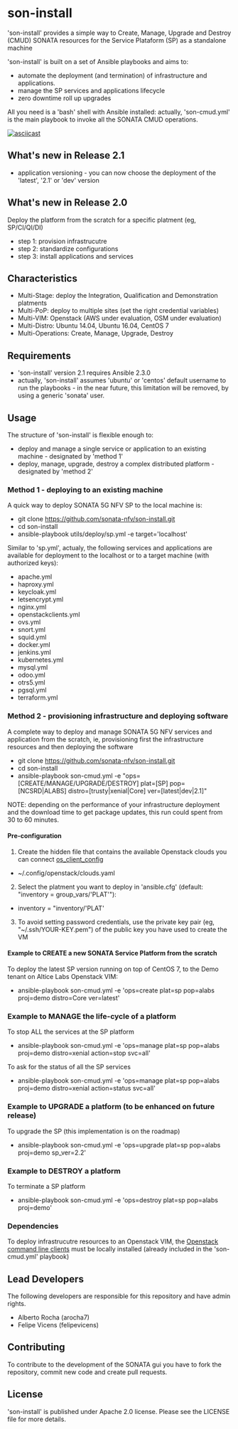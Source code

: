 # son-install

'son-install' provides a simple way to Create, Manage, Upgrade and Destroy (CMUD) SONATA resources for the Service Plataform (SP) as a standalone machine 

'son-install' is built on a set of Ansible playbooks and aims to:
* automate the deployment (and termination) of infrastructure and applications.
* manage the SP services and applications lifecycle
* zero downtime roll up upgrades

All you need is a 'bash' shell with Ansible installed: actually, 'son-cmud.yml' is the main playbook to invoke all the SONATA CMUD operations.

[![asciicast](https://asciinema.org/a/31n3zv4c946zb8l4be7v84r45.png)](https://asciinema.org/a/31n3zv4c946zb8l4be7v84r45?autoplay=1)


## What's new in Release 2.1
* application versioning - you can now choose the deployment of the 'latest', '2.1' or 'dev' version


## What's new in Release 2.0

Deploy the platform from the scratch for a specific platment (eg, SP/CI/QI/DI)
* step 1: provision infrastrucutre
* step 2: standardize configurations
* step 3: install applications and services


##  Characteristics

* Multi-Stage: deploy the Integration, Qualification and Demonstration platments
* Multi-PoP: deploy to multiple sites (set the right credential variables)
* Multi-VIM: Openstack (AWS under evaluation, OSM under evaluation)
* Multi-Distro: Ubuntu 14.04, Ubuntu 16.04, CentOS 7
* Multi-Operations: Create, Manage, Upgrade, Destroy


## Requirements

* 'son-install' version 2.1 requires Ansible 2.3.0
* actually, 'son-install' assumes 'ubuntu' or 'centos' default username to run the playbooks - in the near future, this limitation will be removed, by using a generic 'sonata' user.


## Usage

The structure of 'son-install' is flexible enough to:
* deploy and manage a single service or application to an existing machine - designated by 'method 1'
* deploy, manage, upgrade, destroy a complex distributed platform - designated by 'method 2'


### Method 1 - deploying to an existing machine

A quick way to deploy SONATA 5G NFV SP to the local machine is:

* git clone https://github.com/sonata-nfv/son-install.git
* cd son-install
* ansible-playbook utils/deploy/sp.yml -e target='localhost'


Similar to 'sp.yml', actualy, the following services and applications are available for deployment to the localhost or to a target machine (with authorized keys):
* apache.yml
* haproxy.yml
* keycloak.yml
* letsencrypt.yml
* nginx.yml
* openstackclients.yml
* ovs.yml
* snort.yml
* squid.yml
* docker.yml
* jenkins.yml
* kubernetes.yml
* mysql.yml
* odoo.yml
* otrs5.yml
* pgsql.yml
* terraform.yml


### Method 2 - provisioning infrastructure and deploying software

A complete way to deploy and manage SONATA 5G NFV services and application from the scratch, ie, provisioning first the infrastructure resources and then deploying the software

* git clone https://github.com/sonata-nfv/son-install.git
* cd son-install
* ansible-playbook son-cmud.yml -e "ops=[CREATE/MANAGE/UPGRADE/DESTROY] plat=[SP] pop=[NCSRD|ALABS] distro=[trusty|xenial|Core] ver=[latest|dev|2.1]"

NOTE: depending on the performance of your infrastructure deployment and the download time to get package updates, this run could spent from 30 to 60 minutes.


#### Pre-configuration

1. Create the hidden file that contains the available Openstack clouds you can connect [os_client_config](http://docs.openstack.org/developer/os-client-config/)
* ~/.config/openstack/clouds.yaml

2. Select the platment you want to deploy in 'ansible.cfg' (default: "inventory = group_vars/'PLAT'"):<br>
* inventory = "inventory/'PLAT'

3. To avoid setting password credentials, use the private key pair (eg, "~/.ssh/YOUR-KEY.pem") of the public key you have used to create the VM


#### Example to CREATE a new SONATA Service Platform from the scratch

To deploy the latest SP version running on top of CentOS 7, to the Demo tenant on Altice Labs Openstack VIM: 
* ansible-playbook son-cmud.yml -e 'ops=create plat=sp pop=alabs proj=demo distro=Core ver=latest'


### Example to MANAGE the life-cycle of a platform

To stop ALL the services at the SP platform
* ansible-playbook son-cmud.yml -e 'ops=manage plat=sp pop=alabs proj=demo distro=xenial action=stop svc=all'

To ask for the status of all the SP services
* ansible-playbook son-cmud.yml -e 'ops=manage plat=sp pop=alabs proj=demo distro=xenial action=status svc=all'


### Example to UPGRADE a platform (to be enhanced on future release)

To upgrade the SP (this implementation is on the roadmap)
* ansible-playbook son-cmud.yml -e 'ops=upgrade plat=sp pop=alabs proj=demo sp_ver=2.2'


### Example to DESTROY a platform

To terminate a SP platform
* ansible-playbook son-cmud.yml -e 'ops=destroy plat=sp pop=alabs proj=demo'


### Dependencies

To deploy infrastrucutre resources to an Openstack VIM, the [Openstack command line clients](http://docs.openstack.org/user-guide/common/cli-install-openstack-command-line-clients.html) must be locally installed (already included in the 'son-cmud.yml' playbook)


## Lead Developers

The following developers are responsible for this repository and have admin rights.

* Alberto Rocha (arocha7)
* Felipe Vicens (felipevicens)

## Contributing

To contribute to the development of the SONATA gui you have to fork the repository, commit new code and create pull requests.


## License

'son-install' is published under Apache 2.0 license. Please see the LICENSE file for more details.
